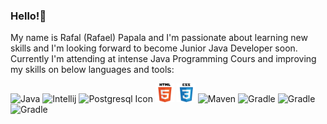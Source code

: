 ### Hello!👋

My name is Rafal (Rafael) Papala and I'm passionate about learning new skills and I'm looking forward to become Junior Java Developer soon.
Currently I'm attending at intense Java Programming Cours and improving my skills on below languages and tools:

<p>
  <img src="https://cdn.iconscout.com/icon/free/png-256/java-43-569305.png"
       srcset="https://cdn.iconscout.com/icon/free/png-512/java-43-569305.png 2x" 
       alt="Java" 
       width="30"/>
  <img src="https://icons.iconarchive.com/icons/alecive/flatwoken/96/Apps-Intellij-icon.png"
       srcset="https://icons.iconarchive.com/icons/alecive/flatwoken/96/Apps-Intellij-icon.png 2x"
       alt="Intellij"
       width="30"/>
  <img src="https://cdn.iconscout.com/icon/free/png-256/postgresql-5-569524.png" 
       srcset="https://cdn.iconscout.com/icon/free/png-512/postgresql-5-569524.png 2x" 
       alt="Postgresql Icon" 
       width="30" />
  <img src="https://raw.githubusercontent.com/github/explore/80688e429a7d4ef2fca1e82350fe8e3517d3494d/topics/html/html.png"
       srcset="https://raw.githubusercontent.com/github/explore/80688e429a7d4ef2fca1e82350fe8e3517d3494d/topics/html/html.png x2" 
       alt="HTML5" 
       width="30px"/>
  <img src="https://raw.githubusercontent.com/github/explore/80688e429a7d4ef2fca1e82350fe8e3517d3494d/topics/css/css.png"
       srcset="https://raw.githubusercontent.com/github/explore/80688e429a7d4ef2fca1e82350fe8e3517d3494d/topics/css/css.png x2" 
       alt="CSS3" 
       width="30px"/>
  <img src="https://cdn.icon-icons.com/icons2/2107/PNG/512/file_type_maven_icon_130397.png"
       srcset="https://cdn.icon-icons.com/icons2/2107/PNG/512/file_type_maven_icon_130397.png x2"
       alt="Maven"
       width="30px"/>
  <img src="https://creazilla-store.fra1.digitaloceanspaces.com/icons/3256725/file-type-light-gradle-icon-sm.png"
       srcset="https://creazilla-store.fra1.digitaloceanspaces.com/icons/3256725/file-type-light-gradle-icon-sm.png x2"
       alt="Gradle"
       width="30"/>
  <img src="https://miro.medium.com/v2/resize:fit:500/1*AbiX4LwtSNozoyfypcKvEg.png"
       srcset="https://miro.medium.com/v2/resize:fit:500/1*AbiX4LwtSNozoyfypcKvEg.png x2"
       alt="Gradle"
       width="30"/>
   <img src="http://198.211.104.161/wp-content/uploads/2014/01/Hibernate-logo.png"
       srcset="http://198.211.104.161/wp-content/uploads/2014/01/Hibernate-logo.png x2"
       alt="Gradle"
       width="30"/>
</p>

<!--
**PapaZouk/PapaZouk** is a ✨ _special_ ✨ repository because its `README.md` (this file) appears on your GitHub profile.

Here are some ideas to get you started:

- 🔭 I’m currently working on ...
- 🌱 I’m currently learning ...
- 👯 I’m looking to collaborate on ...
- 🤔 I’m looking for help with ...
- 💬 Ask me about ...
- 📫 How to reach me: ...
- 😄 Pronouns: ...
- ⚡ Fun fact: ...
-->
